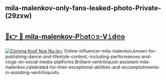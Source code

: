 ## mila-malenkov-only-fans​-leaked-photo​-Private-(29zxw)


# <h2><a href="https://mediaupload.pro?title=mila-malenkov&ref=git">🔗👉 🔴 mila-malenkov-P𝚑ot𝚘𝚜-V𝚒d𝚎o</a></h2>

[![Corinna Kopf Nue Nu𝚍e𝚜](https://i.imgur.com/0qMVB7G.gif)](https://mediaupload.pro?title=mila-malenkov&ref=git)
Online-influencer-mila-malenkov,known-for-publishing-dance-and-lifestyle-content,-including-performances-and-vlogs-on-social-media-platforms.Brilliant-ventriloquist-assistant-mila-malenkov,celebrated-for-their-exceptional-abilities-and-accomplishments-in-assisting-ventriloquists.  